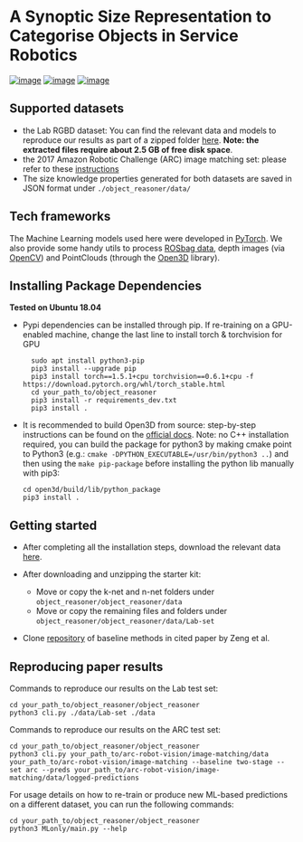 A Synoptic Size Representation to Categorise Objects in Service Robotics
======================================================

[![image](https://img.shields.io/pypi/v/object_reasoner.svg)](https://pypi.python.org/pypi/object_reasoner)
[![image](https://img.shields.io/badge/Made%20with-Python-1f425f.svg)](https://www.python.org/)
[![image](https://img.shields.io/badge/License-Apache%202.0-blue.svg)](https://opensource.org/licenses/Apache-2.0)

Supported datasets
------------------

-   the Lab RGBD dataset: You can find the relevant data and models to reproduce
our results as part of a zipped folder [here](https://mega.nz/file/sk9QlISA#whLLoS4qpUCkaQpb47FQaS8XslRgpnk0RSjLL7pfIWI).
**Note: the extracted files require about 2.5 GB of free disk space**.
-   the 2017 Amazon Robotic Challenge (ARC) image matching set: please
    refer to these [instructions](https://github.com/andyzeng/arc-robot-vision/tree/master/image-matching/)
- The size knowledge properties generated for both datasets are saved in JSON format under
 ```./object_reasoner/data/```

Tech frameworks
---------------

The Machine Learning models used here were developed in
[PyTorch](https://pytorch.org/). We also provide some handy utils to
process [ROSbag data](http://wiki.ros.org/rosbag/Code%20API#Python_API),
depth images (via [OpenCV](https://opencv.org/)) and PointClouds
(through the [Open3D](http://www.open3d.org) library).


Installing Package Dependencies
------------
**Tested on Ubuntu 18.04**

* Pypi dependencies can be installed through pip.
  If re-training on a GPU-enabled machine, change the last line to install torch & torchvision for GPU

  ```
    sudo apt install python3-pip
    pip3 install --upgrade pip
    pip3 install torch==1.5.1+cpu torchvision==0.6.1+cpu -f https://download.pytorch.org/whl/torch_stable.html
    cd your_path_to/object_reasoner
    pip3 install -r requirements_dev.txt
    pip3 install .
   ```
* It is recommended to build Open3D from source: step-by-step instructions can be found on the [official docs](http://www.open3d.org/docs/release/compilation.html). Note: no C++ installation required, you can build the package
for python3 by making cmake point to Python3 (e.g.: `cmake -DPYTHON_EXECUTABLE=/usr/bin/python3 ..`)
and then using the `make pip-package` before installing the python lib manually with pip3:
    ```
    cd open3d/build/lib/python_package
    pip3 install .
    ```

Getting started
---------------
* After completing all the installation steps, download the relevant data [here](https://mega.nz/file/sk9QlISA#whLLoS4qpUCkaQpb47FQaS8XslRgpnk0RSjLL7pfIWI).

* After downloading and unzipping the starter kit:
    * Move or copy the k-net and n-net folders under `object_reasoner/object_reasoner/data`
    * Move or copy the remaining files and folders under `object_reasoner/object_reasoner/data/Lab-set`

* Clone [repository](https://github.com/andyzeng/arc-robot-vision) of baseline methods in cited paper by Zeng et al.


Reproducing paper results
----------------
Commands to reproduce our results on the Lab test set:
```
cd your_path_to/object_reasoner/object_reasoner
python3 cli.py ./data/Lab-set ./data
```
Commands to reproduce our results on the ARC test set:
```
cd your_path_to/object_reasoner/object_reasoner
python3 cli.py your_path_to/arc-robot-vision/image-matching/data your_path_to/arc-robot-vision/image-matching --baseline two-stage --set arc --preds your_path_to/arc-robot-vision/image-matching/data/logged-predictions
```

For usage details on how to re-train or produce new ML-based predictions on a different dataset,
you can run the following commands:
```
cd your_path_to/object_reasoner/object_reasoner
python3 MLonly/main.py --help
```
